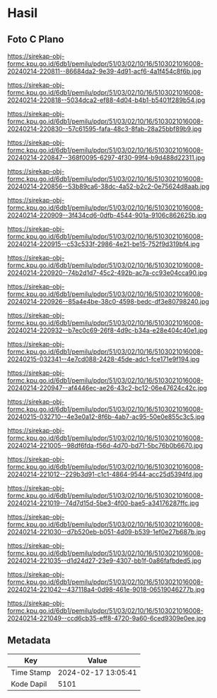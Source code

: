 # Hasil

## Foto C Plano

https://sirekap-obj-formc.kpu.go.id/6db1/pemilu/pdpr/51/03/02/10/16/5103021016008-20240214-220811--86684da2-9e39-4d91-acf6-4a1f454c8f6b.jpg

https://sirekap-obj-formc.kpu.go.id/6db1/pemilu/pdpr/51/03/02/10/16/5103021016008-20240214-220818--5034dca2-ef88-4d04-b4b1-b5401f289b54.jpg

https://sirekap-obj-formc.kpu.go.id/6db1/pemilu/pdpr/51/03/02/10/16/5103021016008-20240214-220830--57c61595-fafa-48c3-8fab-28a25bbf89b9.jpg

https://sirekap-obj-formc.kpu.go.id/6db1/pemilu/pdpr/51/03/02/10/16/5103021016008-20240214-220847--368f0095-6297-4f30-99f4-b9d488d22311.jpg

https://sirekap-obj-formc.kpu.go.id/6db1/pemilu/pdpr/51/03/02/10/16/5103021016008-20240214-220856--53b89ca6-38dc-4a52-b2c2-0e75624d8aab.jpg

https://sirekap-obj-formc.kpu.go.id/6db1/pemilu/pdpr/51/03/02/10/16/5103021016008-20240214-220909--3f434cd6-0dfb-4544-901a-9106c862625b.jpg

https://sirekap-obj-formc.kpu.go.id/6db1/pemilu/pdpr/51/03/02/10/16/5103021016008-20240214-220915--c53c533f-2986-4e21-be15-752f9d319bf4.jpg

https://sirekap-obj-formc.kpu.go.id/6db1/pemilu/pdpr/51/03/02/10/16/5103021016008-20240214-220920--74b2d1d7-45c2-492b-ac7a-cc93e04cca90.jpg

https://sirekap-obj-formc.kpu.go.id/6db1/pemilu/pdpr/51/03/02/10/16/5103021016008-20240214-220926--85a4e4be-38c0-4598-bedc-df3e80798240.jpg

https://sirekap-obj-formc.kpu.go.id/6db1/pemilu/pdpr/51/03/02/10/16/5103021016008-20240214-220932--b7ec0c69-26f8-4d9c-b34a-e28e404c40e1.jpg

https://sirekap-obj-formc.kpu.go.id/6db1/pemilu/pdpr/51/03/02/10/16/5103021016008-20240215-032341--4e7cd088-2428-45de-adc1-fce171e9f194.jpg

https://sirekap-obj-formc.kpu.go.id/6db1/pemilu/pdpr/51/03/02/10/16/5103021016008-20240214-220947--af4446ec-ae26-43c2-bc12-06e47624c42c.jpg

https://sirekap-obj-formc.kpu.go.id/6db1/pemilu/pdpr/51/03/02/10/16/5103021016008-20240215-032710--4e3e0a12-8f6b-4ab7-ac95-50e0e855c3c5.jpg

https://sirekap-obj-formc.kpu.go.id/6db1/pemilu/pdpr/51/03/02/10/16/5103021016008-20240214-221005--98df6fda-f56d-4d70-bd71-5bc76b0b6670.jpg

https://sirekap-obj-formc.kpu.go.id/6db1/pemilu/pdpr/51/03/02/10/16/5103021016008-20240214-221012--229b3d91-c1c1-4864-9544-acc25d5394fd.jpg

https://sirekap-obj-formc.kpu.go.id/6db1/pemilu/pdpr/51/03/02/10/16/5103021016008-20240214-221019--74d7d15d-5be3-4f00-bae5-a34176287ffc.jpg

https://sirekap-obj-formc.kpu.go.id/6db1/pemilu/pdpr/51/03/02/10/16/5103021016008-20240214-221030--d7b520eb-b051-4d09-b539-1ef0e27b687b.jpg

https://sirekap-obj-formc.kpu.go.id/6db1/pemilu/pdpr/51/03/02/10/16/5103021016008-20240214-221035--d1d24d27-23e9-4307-bb1f-0a86fafbded5.jpg

https://sirekap-obj-formc.kpu.go.id/6db1/pemilu/pdpr/51/03/02/10/16/5103021016008-20240214-221042--437118a4-0d98-461e-9018-06519046277b.jpg

https://sirekap-obj-formc.kpu.go.id/6db1/pemilu/pdpr/51/03/02/10/16/5103021016008-20240214-221049--ccd6cb35-eff8-4720-9a60-6ced9309e0ee.jpg


## Metadata

| Key        | Value               |
| ---------- | ------------------- |
| Time Stamp | 2024-02-17 13:05:41 |
| Kode Dapil | 5101                |



